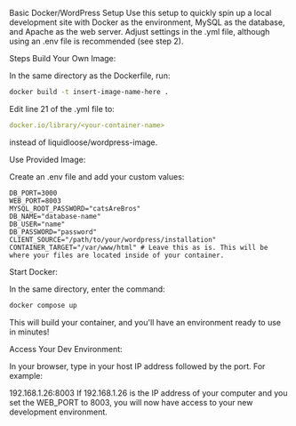 Basic Docker/WordPress Setup
Use this setup to quickly spin up a local development site with Docker as the environment, MySQL as the database, and Apache as the web server. Adjust settings in the .yml file, although using an .env file is recommended (see step 2).

Steps
Build Your Own Image:

In the same directory as the Dockerfile, run:

```bash
docker build -t insert-image-name-here .
```
Edit line 21 of the .yml file to:

```yaml
docker.io/library/<your-container-name>
```
instead of liquidloose/wordpress-image.

Use Provided Image:

Create an .env file and add your custom values:

```env
DB_PORT=3000
WEB_PORT=8003
MYSQL_ROOT_PASSWORD="catsAreBros"
DB_NAME="database-name"
DB_USER="name"
DB_PASSWORD="password"
CLIENT_SOURCE="/path/to/your/wordpress/installation"
CONTAINER_TARGET="/var/www/html" # Leave this as is. This will be where your files are located inside of your container.
```

Start Docker:

In the same directory, enter the command:

```bash
docker compose up
```

This will build your container, and you'll have an environment ready to use in minutes!

Access Your Dev Environment:

In your browser, type in your host IP address followed by the port. For example:

192.168.1.26:8003
If 192.168.1.26 is the IP address of your computer and you set the WEB_PORT to 8003, you will now have access to your new development environment.